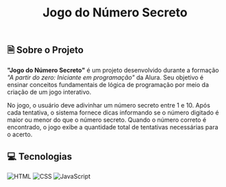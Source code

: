 <!DOCTYPE html>
<html lang="pt-br">
<head>
    <meta charset="UTF-8">
    <meta name="viewport" content="width=device-width, initial-scale=1.0">
    <title>Jogo do Número Secreto</title>
</head>
<body>
    <header>
        <h1>Jogo do Número Secreto</h1>
    </header>
    <main>
        <section id="sobre">
            <h2>🗎 Sobre o Projeto</h2>
            <p>
                <strong>"Jogo do Número Secreto"</strong> é um projeto desenvolvido durante a formação 
                <em>"A partir do zero: Iniciante em programação"</em> da Alura. Seu objetivo é ensinar conceitos fundamentais 
                de lógica de programação por meio da criação de um jogo interativo.
            </p>
            <p>
                No jogo, o usuário deve adivinhar um número secreto entre 1 e 10. Após cada tentativa, o sistema fornece dicas informando 
                se o número digitado é maior ou menor do que o número secreto. Quando o número correto é encontrado, o jogo exibe a 
                quantidade total de tentativas necessárias para o acerto.
            </p>
        </section>
        <section id="tecnologias">
            <h2>💻 Tecnologias</h2>
            <div>
                <img src="https://img.shields.io/badge/HTML-239120?style=for-the-badge&logo=html5&logoColor=white" alt="HTML">
                <img src="https://img.shields.io/badge/CSS-239120?&style=for-the-badge&logo=css3&logoColor=white" alt="CSS">
                <img src="https://img.shields.io/badge/JavaScript-F7DF1E?style=for-the-badge&logo=javascript&logoColor=black" alt="JavaScript">
            </div>
        </section>
    </main>
</body>
</html>
